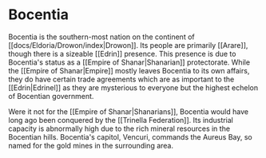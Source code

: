 # Bocentia

Bocentia is the southern-most nation on the continent of [[docs/Eldoria/Drowon/index|Drowon]]. Its people are primarily [[Arare]], though there is a sizeable [[Edrin]] presence. This presence is due to Bocentia's status as a [[Empire of Shanar|Shanarian]] protectorate. While the [[Empire of Shanar|Empire]] mostly leaves Bocentia to its own affairs, they do have certain trade agreements which are as important to the [[Edrin|Edrinel]] as they are mysterious to everyone but the highest echelon of Bocentian government.

Were it not for the [[Empire of Shanar|Shanarians]], Bocentia would have long ago been conquered by the [[Trinella Federation]]. Its industrial capacity is abnormally high due to the rich mineral resources in the Bocentian hills.  Bocentia's capitol, Vencuri, commands the Aureus Bay, so named for the gold mines in the surrounding area.